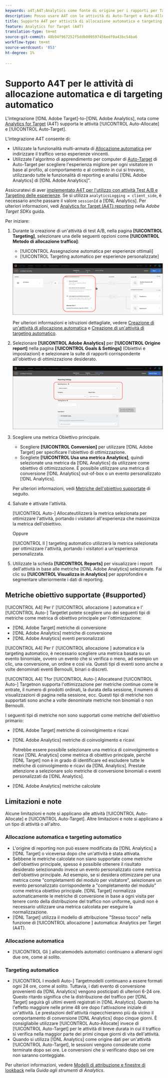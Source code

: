 ```yaml
---
keywords: a4T;A4T;Analytics come fonte di origine per i rapporti per Target
description: Posso usare A4T con le attività di Auto-Target e Auto-Allocate?
title: Supporto A4T per attività di allocazione automatica e targeting automatico
feature: Analytics for Target (A4T)
translation-type: tm+mt
source-git-commit: 48b94f967252f5ddb009597456edf0a43bc54ba6
workflow-type: tm+mt
source-wordcount: '853'
ht-degree: 1%

---
```



# Supporto A4T per le attività di allocazione automatica e di targeting automatico

L&#39;integrazione [!DNL Adobe Target]-to-[!DNL Adobe Analytics], nota come [Analytics for Target](/help/c-integrating-target-with-mac/a4t/a4t.md) (A4T) supporta le attività [!UICONTROL Auto-Allocate] e [!UICONTROL Auto-Target].

L’integrazione A4T consente di:

* Utilizzate la funzionalità multi-armata di [Allocazione automatica](/help/c-activities/automated-traffic-allocation/automated-traffic-allocation.md) per indirizzare il traffico verso esperienze vincenti.
* Utilizzate l&#39;algoritmo di apprendimento per computer di [Auto-Target](/help/c-activities/auto-target/auto-target-to-optimize.md) di Auto-Target per scegliere l&#39;esperienza migliore per ogni visitatore in base al profilo, al comportamento e al contesto in cui si trovano, utilizzando tutte le funzionalità di reporting e analisi [!DNL Adobe Analytics] di [!DNL Adobe Analytics]&quot;.

Assicuratevi di aver [implementato A4T per l&#39;utilizzo con attività Test A/B e Targeting delle esperienze](/help/c-integrating-target-with-mac/a4t/a4timplementation.md). Se si utilizza `analyticsLogging = client_side`, è necessario anche passare il valore `sessionId` a [!DNL Analytics]. Per ulteriori informazioni, vedi [Analytics for Target (A4T) reporting](https://adobetarget-sdks.gitbook.io/docs/integration-with-experience-cloud/analytics-for-target-a4t-reporting) nella *Adobe Target SDKs* guida.

Per iniziare:

1. Durante la creazione di un&#39;attività di test A/B, nella pagina **[!UICONTROL Targeting]**, selezionare una delle seguenti opzioni come **[!UICONTROL Metodo di allocazione traffico]**:

   * [!UICONTROL Assegnazione automatica per esperienze ottimali]
   * [!UICONTROL Targeting automatico per esperienze personalizzate]

   ![Opzioni Metodi di allocazione traffico: Allocazione manuale, automatica e destinazione automatica](/help/c-integrating-target-with-mac/a4t/assets/traffic-allocation-methods.png)

   Per ulteriori informazioni e istruzioni dettagliate, vedere [Creazione di un&#39;attività di allocazione automatica](/help/c-activities/automated-traffic-allocation/create-auto-allocate-activity.md) e [Creazione di un&#39;attività di targeting automatico](/help/c-activities/auto-target/create-auto-target.md).

1. Selezionare **[!UICONTROL Adobe Analytics]** per **[!UICONTROL Origine report]** nella pagina **[!UICONTROL Goals &amp; Settings]** (Obiettivi e impostazioni) e selezionare la suite di rapporti corrispondente all&#39;obiettivo di ottimizzazione desiderato.

   ![Sezione Origine reporting nella pagina Goals and Settings (Obiettivi e impostazioni)](/help/c-integrating-target-with-mac/a4t/assets/a4t-select.png)

1. Scegliere una metrica Obiettivo principale.

   * Scegliere **[!UICONTROL Conversion]** per utilizzare [!DNL Adobe Target] per specificare l&#39;obiettivo di ottimizzazione.
   * Scegliete **[!UICONTROL Usa una metrica Analytics]**, quindi selezionate una metrica da [!DNL Analytics] da utilizzare come obiettivo di ottimizzazione. È possibile utilizzare una metrica di conversione [!DNL Analytics] out-of-box o un evento personalizzato [!DNL Analytics].

   Per ulteriori informazioni, vedi [Metriche dell&#39;obiettivo supportate](#supported) di seguito.

1. Salvate e attivate l&#39;attività.

   [!UICONTROL Auto-] Allocateutilizzerà la metrica selezionata per ottimizzare l&#39;attività, portando i visitatori all&#39;esperienza che massimizza la metrica dell&#39;obiettivo.

   Oppure

   [!UICONTROL Il ] targeting automatico utilizzerà la metrica selezionata per ottimizzare l&#39;attività, portando i visitatori a un&#39;esperienza personalizzata.

1. Utilizzate la scheda **[!UICONTROL Reports]** per visualizzare i report dell&#39;attività in base alle metriche [!DNL Adobe Analytics] selezionate. Fai clic su **[!UICONTROL Visualizza in Analytics]** per approfondire e segmentare ulteriormente i dati di reporting.

## Metriche obiettivo supportate {#supported}

[!UICONTROL A4] Per l&#39; [!UICONTROL allocazione ] automatica e l&#39; [!UICONTROL Auto-] Targetlet potete scegliere uno dei seguenti tipi di metriche come metrica di obiettivo principale per l&#39;ottimizzazione:

* [!DNL Adobe Target] metriche di conversione
* [!DNL Adobe Analytics] metriche di conversione
* [!DNL Adobe Analytics] eventi personalizzati

[!UICONTROL A4] Per l&#39; [!UICONTROL allocazione ] automatica e la   targeting automatico, è necessario scegliere una metrica basata su un evento binomiale, ovvero un evento che si verifica o meno, ad esempio un clic, una conversione, un ordine e così via. Questi tipi di eventi sono anche a volte denominati eventi Bernoulli, binari o discreti.

[!UICONTROL A4] Tfor  [!UICONTROL Auto-] Allocateand  [!UICONTROL Auto-] Targetnon supporta l&#39;ottimizzazione per metriche continue come le entrate, il numero di prodotti ordinati, la durata della sessione, il numero di visualizzazioni di pagina nella sessione, ecc. Questi tipi di metriche non supportati sono anche a volte denominate metriche non binomiali o non Bernoulli.

I seguenti tipi di metriche non sono supportati come metriche dell&#39;obiettivo primario:

* [!DNL Adobe Target] metriche di coinvolgimento e ricavi
* [!DNL Adobe Analytics] metriche di coinvolgimento e ricavi

   Potrebbe essere possibile selezionare una metrica di coinvolgimento o ricavi [!DNL Analytics] come metrica di obiettivo principale, perché [!DNL Target] non è in grado di identificare ed escludere tutte le metriche di coinvolgimento e ricavi da [!DNL Analytics]. Prestate attenzione a selezionare solo metriche di conversione binomiali o eventi personalizzati da [!DNL Analytics].

* [!DNL Adobe Analytics] metriche calcolate

## Limitazioni e note

Alcune limitazioni e note si applicano alle attività [!UICONTROL Auto-Allocate] e [!UICONTROL Auto-Target]. Altre limitazioni e note si applicano a un tipo di attività o all&#39;altro.

### Allocazione automatica e targeting automatico

* L&#39;origine di reporting non può essere modificata da [!DNL Analytics] a [!DNL Target] o viceversa dopo che un&#39;attività è stata attivata.
* Sebbene le metriche calcolate non siano supportate come metriche dell&#39;obiettivo principale, spesso è possibile ottenere il risultato desiderato selezionando invece un evento personalizzato come metrica dell&#39;obiettivo principale. Ad esempio, se si desidera ottimizzare per una metrica come &quot;completamenti del modulo per visitatore&quot;, selezionare un evento personalizzato corrispondente a &quot;completamento del modulo&quot; come metrica obiettivo principale. [!DNL Target] normalizza automaticamente le metriche di conversione in base a ogni visita per tenere conto della distribuzione del traffico non uniforme, quindi non è necessario utilizzare una metrica calcolata per eseguire la normalizzazione.
* [!DNL Target] utilizza il modello di attribuzione &quot;Stesso tocco&quot; nella funzione di  [!UICONTROL allocazione ] automatica: Analytics per Target (A4T).

### Allocazione automatica

* [!UICONTROL Gli ] allocatemodels automatici continuano a allenarsi ogni due ore, come al solito.

### Targeting automatico

* [!UICONTROL I modelli Auto-] Targetmodelli continuano a essere formati ogni 24 ore, come al solito. Tuttavia, i dati evento di conversione provenienti da [!DNL Analytics] vengono posticipati di ulteriori 6-24 ore. Questo ritardo significa che la distribuzione del traffico per [!DNL Target] seguirà gli ultimi eventi registrati in [!DNL Analytics]. Questo ha l&#39;effetto maggiore nelle prime 48 ore dopo l&#39;attivazione iniziale di un&#39;attività. Le prestazioni dell&#39;attività rispecchieranno più da vicino il comportamento di conversione [!DNL Analytics] dopo cinque giorni. È consigliabile utilizzare [!UICONTROL Auto-Allocate] invece di [!UICONTROL Auto-Target] per le attività di breve durata in cui il traffico si verifica nella maggior parte dei primi cinque giorni di vita dell&#39;attività.
* Quando si utilizza [!DNL Analytics] come origine dati per un&#39;attività [!UICONTROL Auto-Target], le sessioni vengono considerate come terminate dopo sei ore. Le conversioni che si verificano dopo sei ore non saranno conteggiate.

Per ulteriori informazioni, vedere [Modelli di attribuzione e finestre di lookback](https://experienceleague.adobe.com/docs/analytics/analyze/analysis-workspace/attribution/models.html) nella *Guida agli strumenti di Analytics*.
